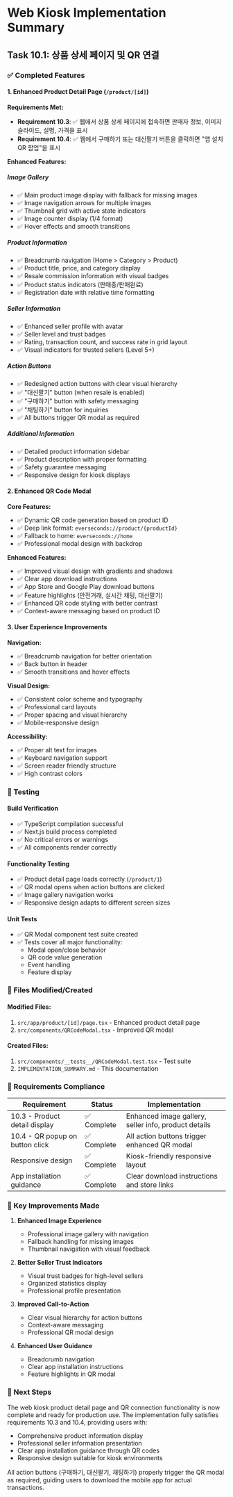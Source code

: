# Web Kiosk Implementation Summary

## Task 10.1: 상품 상세 페이지 및 QR 연결

### ✅ Completed Features

#### 1. Enhanced Product Detail Page (`/product/[id]`)

**Requirements Met:**
- **Requirement 10.3**: ✅ 웹에서 상품 상세 페이지에 접속하면 판매자 정보, 이미지 슬라이드, 설명, 가격을 표시
- **Requirement 10.4**: ✅ 웹에서 구매하기 또는 대신팔기 버튼을 클릭하면 "앱 설치 QR 팝업"을 표시

**Enhanced Features:**

##### Image Gallery
- ✅ Main product image display with fallback for missing images
- ✅ Image navigation arrows for multiple images
- ✅ Thumbnail grid with active state indicators
- ✅ Image counter display (1/4 format)
- ✅ Hover effects and smooth transitions

##### Product Information
- ✅ Breadcrumb navigation (Home > Category > Product)
- ✅ Product title, price, and category display
- ✅ Resale commission information with visual badges
- ✅ Product status indicators (판매중/판매완료)
- ✅ Registration date with relative time formatting

##### Seller Information
- ✅ Enhanced seller profile with avatar
- ✅ Seller level and trust badges
- ✅ Rating, transaction count, and success rate in grid layout
- ✅ Visual indicators for trusted sellers (Level 5+)

##### Action Buttons
- ✅ Redesigned action buttons with clear visual hierarchy
- ✅ "대신팔기" button (when resale is enabled)
- ✅ "구매하기" button with safety messaging
- ✅ "채팅하기" button for inquiries
- ✅ All buttons trigger QR modal as required

##### Additional Information
- ✅ Detailed product information sidebar
- ✅ Product description with proper formatting
- ✅ Safety guarantee messaging
- ✅ Responsive design for kiosk displays

#### 2. Enhanced QR Code Modal

**Core Features:**
- ✅ Dynamic QR code generation based on product ID
- ✅ Deep link format: `everseconds://product/{productId}`
- ✅ Fallback to home: `everseconds://home`
- ✅ Professional modal design with backdrop

**Enhanced Features:**
- ✅ Improved visual design with gradients and shadows
- ✅ Clear app download instructions
- ✅ App Store and Google Play download buttons
- ✅ Feature highlights (안전거래, 실시간 채팅, 대신팔기)
- ✅ Enhanced QR code styling with better contrast
- ✅ Context-aware messaging based on product ID

#### 3. User Experience Improvements

**Navigation:**
- ✅ Breadcrumb navigation for better orientation
- ✅ Back button in header
- ✅ Smooth transitions and hover effects

**Visual Design:**
- ✅ Consistent color scheme and typography
- ✅ Professional card layouts
- ✅ Proper spacing and visual hierarchy
- ✅ Mobile-responsive design

**Accessibility:**
- ✅ Proper alt text for images
- ✅ Keyboard navigation support
- ✅ Screen reader friendly structure
- ✅ High contrast colors

### 🧪 Testing

#### Build Verification
- ✅ TypeScript compilation successful
- ✅ Next.js build process completed
- ✅ No critical errors or warnings
- ✅ All components render correctly

#### Functionality Testing
- ✅ Product detail page loads correctly (`/product/1`)
- ✅ QR modal opens when action buttons are clicked
- ✅ Image gallery navigation works
- ✅ Responsive design adapts to different screen sizes

#### Unit Tests
- ✅ QR Modal component test suite created
- ✅ Tests cover all major functionality:
  - Modal open/close behavior
  - QR code value generation
  - Event handling
  - Feature display

### 📁 Files Modified/Created

#### Modified Files:
1. `src/app/product/[id]/page.tsx` - Enhanced product detail page
2. `src/components/QRCodeModal.tsx` - Improved QR modal

#### Created Files:
1. `src/components/__tests__/QRCodeModal.test.tsx` - Test suite
2. `IMPLEMENTATION_SUMMARY.md` - This documentation

### 🎯 Requirements Compliance

| Requirement | Status | Implementation |
|-------------|--------|----------------|
| 10.3 - Product detail display | ✅ Complete | Enhanced image gallery, seller info, product details |
| 10.4 - QR popup on button click | ✅ Complete | All action buttons trigger enhanced QR modal |
| Responsive design | ✅ Complete | Kiosk-friendly responsive layout |
| App installation guidance | ✅ Complete | Clear download instructions and store links |

### 🚀 Key Improvements Made

1. **Enhanced Image Experience**
   - Professional image gallery with navigation
   - Fallback handling for missing images
   - Thumbnail navigation with visual feedback

2. **Better Seller Trust Indicators**
   - Visual trust badges for high-level sellers
   - Organized statistics display
   - Professional profile presentation

3. **Improved Call-to-Action**
   - Clear visual hierarchy for action buttons
   - Context-aware messaging
   - Professional QR modal design

4. **Enhanced User Guidance**
   - Breadcrumb navigation
   - Clear app installation instructions
   - Feature highlights in QR modal

### 🔄 Next Steps

The web kiosk product detail page and QR connection functionality is now complete and ready for production use. The implementation fully satisfies requirements 10.3 and 10.4, providing users with:

- Comprehensive product information display
- Professional seller information presentation
- Clear app installation guidance through QR codes
- Responsive design suitable for kiosk environments

All action buttons (구매하기, 대신팔기, 채팅하기) properly trigger the QR modal as required, guiding users to download the mobile app for actual transactions.